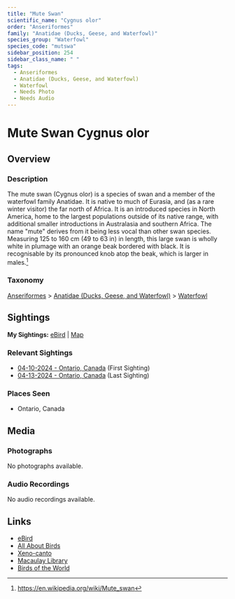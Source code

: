 ```yaml
---
title: "Mute Swan"
scientific_name: "Cygnus olor"
order: "Anseriformes"
family: "Anatidae (Ducks, Geese, and Waterfowl)"
species_group: "Waterfowl"
species_code: "mutswa"
sidebar_position: 254
sidebar_class_name: " "
tags: 
  - Anseriformes
  - Anatidae (Ducks, Geese, and Waterfowl)
  - Waterfowl
  - Needs Photo
  - Needs Audio
---
```


# Mute Swan <span className='sci_name'>Cygnus olor</span>

## Overview

### Description
The mute swan (Cygnus olor) is a species of swan and a member of the waterfowl family Anatidae. It is native to much of Eurasia, and (as a rare winter visitor) the far north of Africa. It is an introduced species in North America, home to the largest populations outside of its native range, with additional smaller introductions in Australasia and southern Africa. The name "mute" derives from it being less vocal than other swan species. Measuring 125 to 160 cm (49 to 63 in) in length, this large swan is wholly white in plumage with an orange beak bordered with black. It is recognisable by its pronounced knob atop the beak, which is larger in males.[^1]

[^1]: https://en.wikipedia.org/wiki/Mute_swan

### Taxonomy
[Anseriformes](/tags/anseriformes) > [Anatidae (Ducks, Geese, and Waterfowl)](/tags/anatidae-ducks-geese-and-waterfowl) > [Waterfowl](/tags/waterfowl)


## Sightings

**My Sightings:** [eBird](https://ebird.org/lifelist?r=world&time=life&spp=mutswa) | [Map](/map?species_code=mutswa)

### Relevant Sightings

* [04-10-2024 - Ontario, Canada](https://ebird.org/checklist/S167992532) (First Sighting)
* [04-13-2024 - Ontario, Canada](https://ebird.org/checklist/S168448531) (Last Sighting)

### Places Seen

* Ontario, Canada



## Media
### Photographs
No photographs available.

### Audio Recordings
No audio recordings available.

## Links
* [eBird](https://ebird.org/species/mutswa) 
* [All About Birds](https://www.allaboutbirds.org/guide/mutswa) 
* [Xeno-canto](https://www.xeno-canto.org/species/cygnus-olor) 
* [Macaulay Library](https://search.macaulaylibrary.org/catalog?taxonCode=mutswa&sort=rating_rank_desc)
* [Birds of the World](https://birdsoftheworld.org/bow/species/mutswa)
